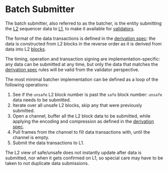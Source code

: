 <!-- DOCTOC SKIP -->

<!-- All glossary references in this file. -->

[g-block]: glossary.md#block
[g-l1]: glossary.md#layer-1-l1
[g-l2]: glossary.md#layer-2-l2
[g-validator]: glossary.md#validator

# Batch Submitter

The batch submitter, also referred to as the batcher, is the entity submitting the [L2][g-l2] sequencer data to
[L1][g-l1], to make it available for [validators][g-validator].

[derivation spec]: derivation.md

The format of the data transactions is defined in the [derivation spec]:
the data is constructed from L2 blocks in the reverse order as it is derived from data into L2 [blocks][g-block].

The timing, operation and transaction signing are implementation-specific: any data can be submitted at any time,
but only the data that matches the [derivation spec] rules will be valid from the validator perspective.

The most minimal batcher implementation can be defined as a loop of the following operations:

1. See if the `unsafe` L2 block number is past the `safe` block number: `unsafe` data needs to be submitted.
2. Iterate over all unsafe L2 blocks, skip any that were previously submitted.
3. Open a channel, buffer all the L2 block data to be submitted,
   while applying the encoding and compression as defined in the [derivation spec].
4. Pull frames from the channel to fill data transactions with, until the channel is empty.
5. Submit the data transactions to L1.

The L2 view of safe/unsafe does not instantly update after data is submitted, nor when it gets confirmed on L1,
so special care may have to be taken to not duplicate data submissions.
